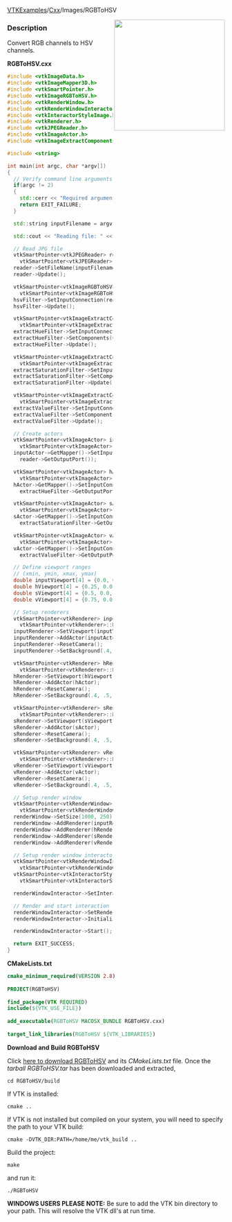 [VTKExamples](/home/)/[Cxx](/Cxx)/Images/RGBToHSV

<img align="right" src="https://github.com/lorensen/VTKExamples/blob/gh-pages/Testing/Baseline/Images/TestRGBToHSV.png?raw=true" width="256" />

### Description
Convert RGB channels to HSV channels.

**RGBToHSV.cxx**
```c++
#include <vtkImageData.h>
#include <vtkImageMapper3D.h>
#include <vtkSmartPointer.h>
#include <vtkImageRGBToHSV.h>
#include <vtkRenderWindow.h>
#include <vtkRenderWindowInteractor.h>
#include <vtkInteractorStyleImage.h>
#include <vtkRenderer.h>
#include <vtkJPEGReader.h>
#include <vtkImageActor.h>
#include <vtkImageExtractComponents.h>

#include <string>

int main(int argc, char *argv[])
{
  // Verify command line arguments
  if(argc != 2)
  {
    std::cerr << "Required arguments: image" << std::endl;
    return EXIT_FAILURE;
  }

  std::string inputFilename = argv[1];

  std::cout << "Reading file: " << inputFilename << std::endl;

  // Read JPG file
  vtkSmartPointer<vtkJPEGReader> reader =
    vtkSmartPointer<vtkJPEGReader>::New();
  reader->SetFileName(inputFilename.c_str());
  reader->Update();

  vtkSmartPointer<vtkImageRGBToHSV> hsvFilter =
    vtkSmartPointer<vtkImageRGBToHSV>::New();
  hsvFilter->SetInputConnection(reader->GetOutputPort());
  hsvFilter->Update();

  vtkSmartPointer<vtkImageExtractComponents> extractHueFilter =
    vtkSmartPointer<vtkImageExtractComponents>::New();
  extractHueFilter->SetInputConnection(hsvFilter->GetOutputPort());
  extractHueFilter->SetComponents(0);
  extractHueFilter->Update();

  vtkSmartPointer<vtkImageExtractComponents> extractSaturationFilter =
    vtkSmartPointer<vtkImageExtractComponents>::New();
  extractSaturationFilter->SetInputConnection(hsvFilter->GetOutputPort());
  extractSaturationFilter->SetComponents(1);
  extractSaturationFilter->Update();

  vtkSmartPointer<vtkImageExtractComponents> extractValueFilter =
    vtkSmartPointer<vtkImageExtractComponents>::New();
  extractValueFilter->SetInputConnection(hsvFilter->GetOutputPort());
  extractValueFilter->SetComponents(2);
  extractValueFilter->Update();

  // Create actors
  vtkSmartPointer<vtkImageActor> inputActor =
    vtkSmartPointer<vtkImageActor>::New();
  inputActor->GetMapper()->SetInputConnection(
    reader->GetOutputPort());

  vtkSmartPointer<vtkImageActor> hActor =
    vtkSmartPointer<vtkImageActor>::New();
  hActor->GetMapper()->SetInputConnection(
    extractHueFilter->GetOutputPort());

  vtkSmartPointer<vtkImageActor> sActor =
    vtkSmartPointer<vtkImageActor>::New();
  sActor->GetMapper()->SetInputConnection(
    extractSaturationFilter->GetOutputPort());

  vtkSmartPointer<vtkImageActor> vActor =
    vtkSmartPointer<vtkImageActor>::New();
  vActor->GetMapper()->SetInputConnection(
    extractValueFilter->GetOutputPort());

  // Define viewport ranges
  // (xmin, ymin, xmax, ymax)
  double inputViewport[4] = {0.0, 0.0, 0.25, 1.0};
  double hViewport[4] = {0.25, 0.0, 0.5, 1.0};
  double sViewport[4] = {0.5, 0.0, 0.75, 1.0};
  double vViewport[4] = {0.75, 0.0, 1.0, 1.0};

  // Setup renderers
  vtkSmartPointer<vtkRenderer> inputRenderer =
    vtkSmartPointer<vtkRenderer>::New();
  inputRenderer->SetViewport(inputViewport);
  inputRenderer->AddActor(inputActor);
  inputRenderer->ResetCamera();
  inputRenderer->SetBackground(.4, .5, .9);

  vtkSmartPointer<vtkRenderer> hRenderer =
    vtkSmartPointer<vtkRenderer>::New();
  hRenderer->SetViewport(hViewport);
  hRenderer->AddActor(hActor);
  hRenderer->ResetCamera();
  hRenderer->SetBackground(.4, .5, .6);

  vtkSmartPointer<vtkRenderer> sRenderer =
    vtkSmartPointer<vtkRenderer>::New();
  sRenderer->SetViewport(sViewport);
  sRenderer->AddActor(sActor);
  sRenderer->ResetCamera();
  sRenderer->SetBackground(.4, .5, .7);

  vtkSmartPointer<vtkRenderer> vRenderer =
    vtkSmartPointer<vtkRenderer>::New();
  vRenderer->SetViewport(vViewport);
  vRenderer->AddActor(vActor);
  vRenderer->ResetCamera();
  vRenderer->SetBackground(.4, .5, .8);

  // Setup render window
  vtkSmartPointer<vtkRenderWindow> renderWindow =
    vtkSmartPointer<vtkRenderWindow>::New();
  renderWindow->SetSize(1000, 250);
  renderWindow->AddRenderer(inputRenderer);
  renderWindow->AddRenderer(hRenderer);
  renderWindow->AddRenderer(sRenderer);
  renderWindow->AddRenderer(vRenderer);

  // Setup render window interactor
  vtkSmartPointer<vtkRenderWindowInteractor> renderWindowInteractor =
    vtkSmartPointer<vtkRenderWindowInteractor>::New();
  vtkSmartPointer<vtkInteractorStyleImage> style =
    vtkSmartPointer<vtkInteractorStyleImage>::New();

  renderWindowInteractor->SetInteractorStyle(style);

  // Render and start interaction
  renderWindowInteractor->SetRenderWindow(renderWindow);
  renderWindowInteractor->Initialize();

  renderWindowInteractor->Start();

  return EXIT_SUCCESS;
}
```
**CMakeLists.txt**
```cmake
cmake_minimum_required(VERSION 2.8)
 
PROJECT(RGBToHSV)
 
find_package(VTK REQUIRED)
include(${VTK_USE_FILE})
 
add_executable(RGBToHSV MACOSX_BUNDLE RGBToHSV.cxx)
 
target_link_libraries(RGBToHSV ${VTK_LIBRARIES})
```

**Download and Build RGBToHSV**

Click [here to download RGBToHSV](https://github.com/lorensen/VTKWikiExamplesTarballs/raw/master/RGBToHSV.tar) and its *CMakeLists.txt* file.
Once the *tarball RGBToHSV.tar* has been downloaded and extracted,
```
cd RGBToHSV/build 
```
If VTK is installed:
```
cmake ..
```
If VTK is not installed but compiled on your system, you will need to specify the path to your VTK build:
```
cmake -DVTK_DIR:PATH=/home/me/vtk_build ..
```
Build the project:
```
make
```
and run it:
```
./RGBToHSV
```
**WINDOWS USERS PLEASE NOTE:** Be sure to add the VTK bin directory to your path. This will resolve the VTK dll's at run time.


